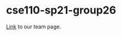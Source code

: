 # cse110-sp21-group26

[Link](https://github.com/cse110-sp21-group26/cse110-sp21-group26/blob/main/admin/team.md) to our team page.
